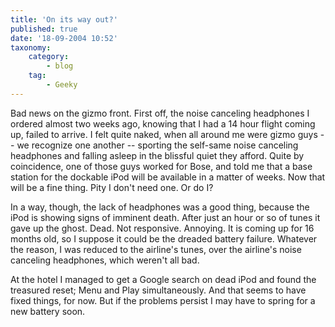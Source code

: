 ```yaml
---
title: 'On its way out?'
published: true
date: '18-09-2004 10:52'
taxonomy:
    category:
        - blog
    tag:
        - Geeky
---
```


Bad news on the gizmo front. First off, the noise canceling headphones I ordered almost two weeks ago, knowing that I had a 14 hour flight coming up, failed to arrive. I felt quite naked, when all around me were gizmo guys -- we recognize one another -- sporting the self-same noise canceling headphones and falling asleep in the blissful quiet they afford. Quite by coincidence, one of those guys worked for Bose, and told me that a base station for the dockable iPod will be available in a matter of weeks. Now that will be a fine thing. Pity I don't need one. Or do I?

In a way, though, the lack of headphones was a good thing, because the iPod is showing signs of imminent death. After just an hour or so of tunes it gave up the ghost. Dead. Not responsive. Annoying. It is coming up for 16 months old, so I suppose it could be the dreaded battery failure. Whatever the reason, I was reduced to the airline's tunes, over the airline's noise canceling headphones, which weren't all bad.

At the hotel I managed to get a Google search on dead iPod and found the treasured reset; Menu and Play simultaneously. And that seems to have fixed things, for now. But if the problems persist I may have to spring for a new battery soon.